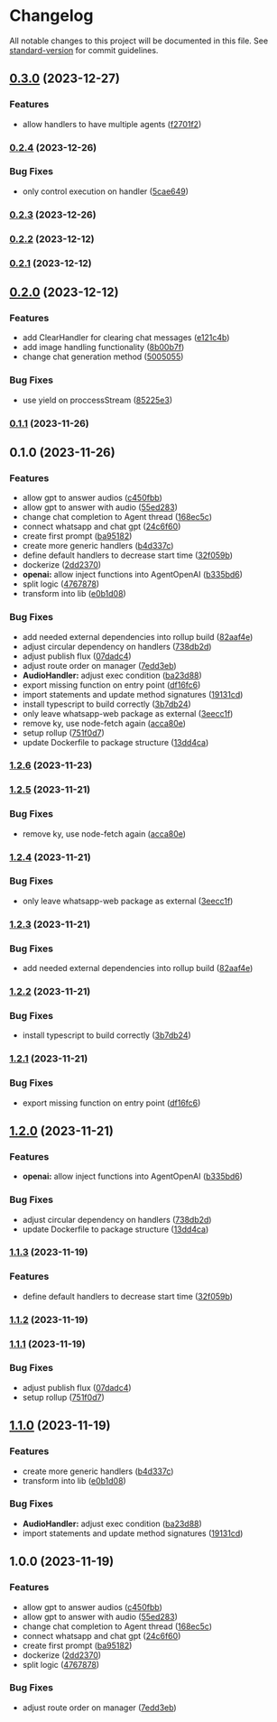 # Changelog

All notable changes to this project will be documented in this file. See [standard-version](https://github.com/conventional-changelog/standard-version) for commit guidelines.

## [0.3.0](https://github.com/gabrielh-silvestre/s1-agents/compare/v0.2.4...v0.3.0) (2023-12-27)


### Features

* allow handlers to have multiple agents ([f2701f2](https://github.com/gabrielh-silvestre/s1-agents/commit/f2701f2235b313193eb901e42a1dd62b57e1545f))

### [0.2.4](https://github.com/gabrielh-silvestre/s1-agents/compare/v0.2.3...v0.2.4) (2023-12-26)


### Bug Fixes

* only control execution on handler ([5cae649](https://github.com/gabrielh-silvestre/s1-agents/commit/5cae649f24ee4930a7b24de3ccede5d5b80a9a36))

### [0.2.3](https://github.com/gabrielh-silvestre/s1-agents/compare/v0.2.2...v0.2.3) (2023-12-26)

### [0.2.2](https://github.com/gabrielh-silvestre/s1-agents/compare/v0.2.1...v0.2.2) (2023-12-12)

### [0.2.1](https://github.com/gabrielh-silvestre/s1-agents/compare/v0.2.0...v0.2.1) (2023-12-12)

## [0.2.0](https://github.com/gabrielh-silvestre/s1-agents/compare/v0.1.1...v0.2.0) (2023-12-12)


### Features

* add ClearHandler for clearing chat messages ([e121c4b](https://github.com/gabrielh-silvestre/s1-agents/commit/e121c4bac0ca001088b2872caf751bd2e198b2cd))
* add image handling functionality ([8b00b7f](https://github.com/gabrielh-silvestre/s1-agents/commit/8b00b7f6cfa5ca4f816d6a7b7c340d7482430c1f))
* change chat generation method ([5005055](https://github.com/gabrielh-silvestre/s1-agents/commit/5005055423b8a9724741fcc4668de99a2a306825))


### Bug Fixes

* use yield on proccessStream ([85225e3](https://github.com/gabrielh-silvestre/s1-agents/commit/85225e38ac16420d5a5b7027c7a5089da4dd80ea))

### [0.1.1](https://github.com/gabrielh-silvestre/s1-agents/compare/v0.1.0...v0.1.1) (2023-11-26)

## 0.1.0 (2023-11-26)


### Features

* allow gpt to answer audios ([c450fbb](https://github.com/gabrielh-silvestre/s1-agents/commit/c450fbb44b1737692e91cd1bd8149eedcd7137c8))
* allow gpt to answer with audio ([55ed283](https://github.com/gabrielh-silvestre/s1-agents/commit/55ed283eac071f6b523b1519089fec41b271c48a))
* change chat completion to Agent thread ([168ec5c](https://github.com/gabrielh-silvestre/s1-agents/commit/168ec5c62619ca04ed61454b3098cb014d8cd158))
* connect whatsapp and chat gpt ([24c6f60](https://github.com/gabrielh-silvestre/s1-agents/commit/24c6f602d0a23d437e6b9bbeb4cb591160d66af5))
* create first prompt ([ba95182](https://github.com/gabrielh-silvestre/s1-agents/commit/ba95182b3844e98860138db3d8eeb392463d7ee7))
* create more generic handlers ([b4d337c](https://github.com/gabrielh-silvestre/s1-agents/commit/b4d337c6661bef53c53e64f1bf7202497b036b41))
* define default handlers to decrease start time ([32f059b](https://github.com/gabrielh-silvestre/s1-agents/commit/32f059bf2e61c272895eab5eeca8abd892bc12fe))
* dockerize ([2dd2370](https://github.com/gabrielh-silvestre/s1-agents/commit/2dd237094cba40a4b6980503a682be131705ebad))
* **openai:** allow inject functions into AgentOpenAI ([b335bd6](https://github.com/gabrielh-silvestre/s1-agents/commit/b335bd68a38369ee480bacc6aa590b650769194a))
* split logic ([4767878](https://github.com/gabrielh-silvestre/s1-agents/commit/47678789e4db41f14b18dad537f9a4d538911e15))
* transform into lib ([e0b1d08](https://github.com/gabrielh-silvestre/s1-agents/commit/e0b1d0816cc91e8f9cc3c8ed053b010f3c3ec96e))


### Bug Fixes

* add needed external dependencies into rollup build ([82aaf4e](https://github.com/gabrielh-silvestre/s1-agents/commit/82aaf4e0331d7348d7278cf8ca3ef1e135b1c53b))
* adjust circular dependency on handlers ([738db2d](https://github.com/gabrielh-silvestre/s1-agents/commit/738db2da3cfb67ef2abcb6b24e3d38c1e4dc6d0f))
* adjust publish flux ([07dadc4](https://github.com/gabrielh-silvestre/s1-agents/commit/07dadc4427b0f9e35b3a4698e0d2ca8717612d87))
* adjust route order on manager ([7edd3eb](https://github.com/gabrielh-silvestre/s1-agents/commit/7edd3eb67490b9981f6fe1320887a447242b4cf2))
* **AudioHandler:** adjust exec condition ([ba23d88](https://github.com/gabrielh-silvestre/s1-agents/commit/ba23d88b61f70a4dac0fd3b9442d6d94e6f71824))
* export missing function on entry point ([df16fc6](https://github.com/gabrielh-silvestre/s1-agents/commit/df16fc64502b73b73cb29581ede03fb2945a5fb6))
* import statements and update method signatures ([19131cd](https://github.com/gabrielh-silvestre/s1-agents/commit/19131cd4f20a185b254f996e37dabfa1aad37040))
* install typescript to build correctly ([3b7db24](https://github.com/gabrielh-silvestre/s1-agents/commit/3b7db2438a1bf01577b7233776e1b60b4da94bfa))
* only leave whatsapp-web package as external ([3eecc1f](https://github.com/gabrielh-silvestre/s1-agents/commit/3eecc1f14ddc488304ac3f42f0f70e22567cb939))
* remove ky, use node-fetch again ([acca80e](https://github.com/gabrielh-silvestre/s1-agents/commit/acca80ecbea5474c3ca2861a199bb734a5b05170))
* setup rollup ([751f0d7](https://github.com/gabrielh-silvestre/s1-agents/commit/751f0d72dd53e8abc69b6a37d0936fdb47c2f619))
* update Dockerfile to package structure ([13dd4ca](https://github.com/gabrielh-silvestre/s1-agents/commit/13dd4cab7a3d601eb0df79bbe374b2872cef46c7))

### [1.2.6](https://github.com/gabrielh-silvestre/s1-agents/compare/v1.2.5...v1.2.6) (2023-11-23)

### [1.2.5](https://github.com/gabrielh-silvestre/s1-agents/compare/v1.2.4...v1.2.5) (2023-11-21)


### Bug Fixes

* remove ky, use node-fetch again ([acca80e](https://github.com/gabrielh-silvestre/s1-agents/commit/acca80ecbea5474c3ca2861a199bb734a5b05170))

### [1.2.4](https://github.com/gabrielh-silvestre/s1-agents/compare/v1.2.3...v1.2.4) (2023-11-21)


### Bug Fixes

* only leave whatsapp-web package as external ([3eecc1f](https://github.com/gabrielh-silvestre/s1-agents/commit/3eecc1f14ddc488304ac3f42f0f70e22567cb939))

### [1.2.3](https://github.com/gabrielh-silvestre/s1-agents/compare/v1.2.2...v1.2.3) (2023-11-21)


### Bug Fixes

* add needed external dependencies into rollup build ([82aaf4e](https://github.com/gabrielh-silvestre/s1-agents/commit/82aaf4e0331d7348d7278cf8ca3ef1e135b1c53b))

### [1.2.2](https://github.com/gabrielh-silvestre/s1-agents/compare/v1.2.1...v1.2.2) (2023-11-21)


### Bug Fixes

* install typescript to build correctly ([3b7db24](https://github.com/gabrielh-silvestre/s1-agents/commit/3b7db2438a1bf01577b7233776e1b60b4da94bfa))

### [1.2.1](https://github.com/gabrielh-silvestre/s1-agents/compare/v1.2.0...v1.2.1) (2023-11-21)


### Bug Fixes

* export missing function on entry point ([df16fc6](https://github.com/gabrielh-silvestre/s1-agents/commit/df16fc64502b73b73cb29581ede03fb2945a5fb6))

## [1.2.0](https://github.com/gabrielh-silvestre/s1-agents/compare/v1.1.3...v1.2.0) (2023-11-21)


### Features

* **openai:** allow inject functions into AgentOpenAI ([b335bd6](https://github.com/gabrielh-silvestre/s1-agents/commit/b335bd68a38369ee480bacc6aa590b650769194a))


### Bug Fixes

* adjust circular dependency on handlers ([738db2d](https://github.com/gabrielh-silvestre/s1-agents/commit/738db2da3cfb67ef2abcb6b24e3d38c1e4dc6d0f))
* update Dockerfile to package structure ([13dd4ca](https://github.com/gabrielh-silvestre/s1-agents/commit/13dd4cab7a3d601eb0df79bbe374b2872cef46c7))

### [1.1.3](https://github.com/gabrielh-silvestre/s1-agents/compare/v1.1.2...v1.1.3) (2023-11-19)


### Features

* define default handlers to decrease start time ([32f059b](https://github.com/gabrielh-silvestre/s1-agents/commit/32f059bf2e61c272895eab5eeca8abd892bc12fe))

### [1.1.2](https://github.com/gabrielh-silvestre/s1-agents/compare/v1.1.1...v1.1.2) (2023-11-19)

### [1.1.1](https://github.com/gabrielh-silvestre/s1-agents/compare/v1.1.0...v1.1.1) (2023-11-19)


### Bug Fixes

* adjust publish flux ([07dadc4](https://github.com/gabrielh-silvestre/s1-agents/commit/07dadc4427b0f9e35b3a4698e0d2ca8717612d87))
* setup rollup ([751f0d7](https://github.com/gabrielh-silvestre/s1-agents/commit/751f0d72dd53e8abc69b6a37d0936fdb47c2f619))

## [1.1.0](https://github.com/gabrielh-silvestre/s1-agents/compare/v1.0.0...v1.1.0) (2023-11-19)


### Features

* create more generic handlers ([b4d337c](https://github.com/gabrielh-silvestre/s1-agents/commit/b4d337c6661bef53c53e64f1bf7202497b036b41))
* transform into lib ([e0b1d08](https://github.com/gabrielh-silvestre/s1-agents/commit/e0b1d0816cc91e8f9cc3c8ed053b010f3c3ec96e))


### Bug Fixes

* **AudioHandler:** adjust exec condition ([ba23d88](https://github.com/gabrielh-silvestre/s1-agents/commit/ba23d88b61f70a4dac0fd3b9442d6d94e6f71824))
* import statements and update method signatures ([19131cd](https://github.com/gabrielh-silvestre/s1-agents/commit/19131cd4f20a185b254f996e37dabfa1aad37040))

## 1.0.0 (2023-11-19)


### Features

* allow gpt to answer audios ([c450fbb](https://github.com/gabrielh-silvestre/s1-agents/commit/c450fbb44b1737692e91cd1bd8149eedcd7137c8))
* allow gpt to answer with audio ([55ed283](https://github.com/gabrielh-silvestre/s1-agents/commit/55ed283eac071f6b523b1519089fec41b271c48a))
* change chat completion to Agent thread ([168ec5c](https://github.com/gabrielh-silvestre/s1-agents/commit/168ec5c62619ca04ed61454b3098cb014d8cd158))
* connect whatsapp and chat gpt ([24c6f60](https://github.com/gabrielh-silvestre/s1-agents/commit/24c6f602d0a23d437e6b9bbeb4cb591160d66af5))
* create first prompt ([ba95182](https://github.com/gabrielh-silvestre/s1-agents/commit/ba95182b3844e98860138db3d8eeb392463d7ee7))
* dockerize ([2dd2370](https://github.com/gabrielh-silvestre/s1-agents/commit/2dd237094cba40a4b6980503a682be131705ebad))
* split logic ([4767878](https://github.com/gabrielh-silvestre/s1-agents/commit/47678789e4db41f14b18dad537f9a4d538911e15))


### Bug Fixes

* adjust route order on manager ([7edd3eb](https://github.com/gabrielh-silvestre/s1-agents/commit/7edd3eb67490b9981f6fe1320887a447242b4cf2))
